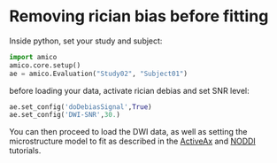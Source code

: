 # Removing rician bias before fitting

Inside python, set your study and subject:

```python
import amico
amico.core.setup()
ae = amico.Evaluation("Study02", "Subject01")
```

before loading your data, activate rician debias and set SNR level:

```python
ae.set_config('doDebiasSignal',True)
ae.set_config('DWI-SNR',30.)
```

You can then proceed to load the DWI data, as well as setting the microstructure model to fit as described in the [ActiveAx](https://github.com/davidrs06/AMICO/blob/feature/debias/doc/demos/ACTIVEAX_01.md#load-the-data) and [NODDI](https://github.com/davidrs06/AMICO/blob/feature/debias/doc/demos/NODDI_01.md#load-the-data) tutorials. 

